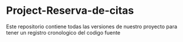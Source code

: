# Project-Reserva-de-citas
Este repositorio contiene todas las versiones de nuestro proyecto para tener un registro cronologico del codigo fuente
